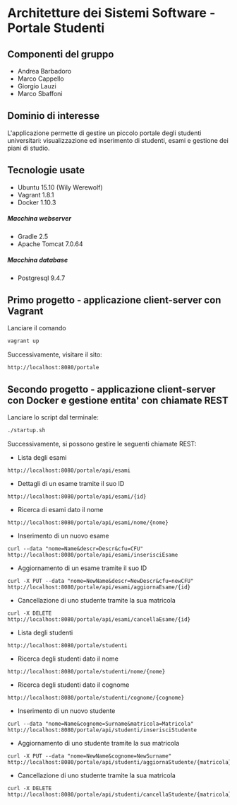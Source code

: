 # Architetture dei Sistemi Software - Portale Studenti

## Componenti del gruppo

* Andrea Barbadoro
* Marco Cappello
* Giorgio Lauzi
* Marco Sbaffoni

## Dominio di interesse

L'applicazione permette di gestire un piccolo portale degli studenti universitari: visualizzazione ed inserimento di studenti, esami e gestione dei piani di studio.

## Tecnologie usate
* Ubuntu 15.10 (Wily Werewolf)
* Vagrant 1.8.1
* Docker 1.10.3

##### Macchina webserver
* Gradle 2.5
* Apache Tomcat 7.0.64

##### Macchina database
* Postgresql 9.4.7

## Primo progetto - applicazione client-server con Vagrant

Lanciare il comando

```bash
vagrant up
```

Successivamente, visitare il sito:
```
http://localhost:8080/portale
```

## Secondo progetto - applicazione client-server con Docker e gestione entita' con chiamate REST

Lanciare lo script dal terminale:

```bash
./startup.sh
```

Successivamente, si possono gestire le seguenti chiamate REST:

* Lista degli esami

```
http://localhost:8080/portale/api/esami
```

* Dettagli di un esame tramite il suo ID

```
http://localhost:8080/portale/api/esami/{id}
```

* Ricerca di esami dato il nome

```
http://localhost:8080/portale/api/esami/nome/{nome}
```

* Inserimento di un nuovo esame

```
curl --data "nome=Name&descr=Descr&cfu=CFU" http://localhost:8080/portale/api/esami/inserisciEsame

```

* Aggiornamento di un esame tramite il suo ID

```
curl -X PUT --data "nome=NewName&descr=NewDescr&cfu=newCFU" http://localhost:8080/portale/api/esami/aggiornaEsame/{id}

```

* Cancellazione di uno studente tramite la sua matricola

```
curl -X DELETE http://localhost:8080/portale/api/esami/cancellaEsame/{id}

```

* Lista degli studenti

```
http://localhost:8080/portale/studenti
```

* Ricerca degli studenti dato il nome

```
http://localhost:8080/portale/studenti/nome/{nome}
```

* Ricerca degli studenti dato il cognome

```
http://localhost:8080/portale/studenti/cognome/{cognome}
```

* Inserimento di un nuovo studente

```
curl --data "nome=Name&cognome=Surname&matricola=Matricola" http://localhost:8080/portale/api/studenti/inserisciStudente

```

* Aggiornamento di uno studente tramite la sua matricola

```
curl -X PUT --data "nome=NewName&cognome=NewSurname" http://localhost:8080/portale/api/studenti/aggiornaStudente/{matricola}

```

* Cancellazione di uno studente tramite la sua matricola

```
curl -X DELETE http://localhost:8080/portale/api/studenti/cancellaStudente/{matricola}

```
